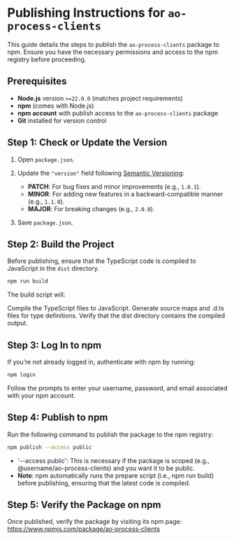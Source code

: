 # Publishing Instructions for `ao-process-clients`

This guide details the steps to publish the `ao-process-clients` package to npm. Ensure you have the necessary permissions and access to the npm registry before proceeding.

## Prerequisites

- **Node.js** version `>=22.0.0` (matches project requirements)
- **npm** (comes with Node.js)
- **npm account** with publish access to the `ao-process-clients` package
- **Git** installed for version control

## Step 1: Check or Update the Version

1. Open `package.json`.
2. Update the `"version"` field following [Semantic Versioning](https://semver.org/):
   - **PATCH**: For bug fixes and minor improvements (e.g., `1.0.1`).
   - **MINOR**: For adding new features in a backward-compatible manner (e.g., `1.1.0`).
   - **MAJOR**: For breaking changes (e.g., `2.0.0`).

3. Save `package.json`.

## Step 2: Build the Project

Before publishing, ensure that the TypeScript code is compiled to JavaScript in the `dist` directory.

```bash
npm run build
```
The build script will:

Compile the TypeScript files to JavaScript.
Generate source maps and .d.ts files for type definitions.
Verify that the dist directory contains the compiled output.

## Step 3: Log In to npm
If you’re not already logged in, authenticate with npm by running:
```bash
npm login
```
Follow the prompts to enter your username, password, and email associated with your npm account.
## Step 4: Publish to npm
Run the following command to publish the package to the npm registry:
```bash
npm publish --access public
```
 - '--access public': This is necessary if the package is scoped (e.g., @username/ao-process-clients) and you want it to be public.
 - **Note**: npm automatically runs the prepare script (i.e., npm run build) before publishing, ensuring that the latest code is compiled.

## Step 5: Verify the Package on npm
Once published, verify the package by visiting its npm page:
https://www.npmjs.com/package/ao-process-clients

